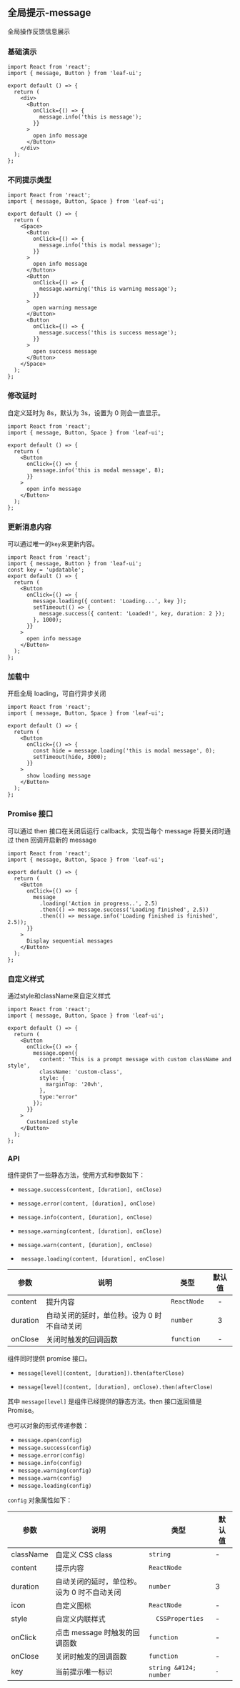 ## 全局提示-message

全局操作反馈信息展示

### 基础演示

```tsx
import React from 'react';
import { message, Button } from 'leaf-ui';

export default () => {
  return (
    <div>
      <Button
        onClick={() => {
          message.info('this is message');
        }}
      >
        open info message
      </Button>
    </div>
  );
};
```
### 不同提示类型

```tsx
import React from 'react';
import { message, Button, Space } from 'leaf-ui';

export default () => {
  return (
    <Space>
      <Button
        onClick={() => {
          message.info('this is modal message');
        }}
      >
        open info message
      </Button>
      <Button
        onClick={() => {
          message.warning('this is warning message');
        }}
      >
        open warning message
      </Button>
      <Button
        onClick={() => {
          message.success('this is success message');
        }}
      >
        open success message
      </Button>
    </Space>
  );
};
```

### 修改延时

自定义延时为 8s，默认为 3s，设置为 0 则会一直显示。

```tsx
import React from 'react';
import { message, Button, Space } from 'leaf-ui';

export default () => {
  return (
    <Button
      onClick={() => {
        message.info('this is modal message', 8);
      }}
    >
      open info message
    </Button>
  );
};
```
### 更新消息内容
可以通过唯一的`key`来更新内容。
```tsx
import React from 'react';
import { message, Button } from 'leaf-ui';
const key = 'updatable';
export default () => {
  return (
    <Button
      onClick={() => {
        message.loading({ content: 'Loading...', key });
        setTimeout(() => {
          message.success({ content: 'Loaded!', key, duration: 2 });
        }, 1000);
      }}
    >
      open info message
    </Button>
  );
};
```
### 加载中

开启全局 loading，可自行异步关闭

```tsx
import React from 'react';
import { message, Button, Space } from 'leaf-ui';

export default () => {
  return (
    <Button
      onClick={() => {
        const hide = message.loading('this is modal message', 0);
        setTimeout(hide, 3000);
      }}
    >
      show loading message
    </Button>
  );
};
```

### Promise 接口

可以通过 then 接口在关闭后运行 callback，实现当每个 message 将要关闭时通过 then 回调开启新的 message

```tsx
import React from 'react';
import { message, Button, Space } from 'leaf-ui';

export default () => {
  return (
    <Button
      onClick={() => {
        message
          .loading('Action in progress..', 2.5)
          .then(() => message.success('Loading finished', 2.5))
          .then(() => message.info('Loading finished is finished', 2.5));
      }}
    >
      Display sequential messages
    </Button>
  );
};
```
### 自定义样式
通过style和className来自定义样式
```tsx
import React from 'react';
import { message, Button, Space } from 'leaf-ui';

export default () => {
  return (
    <Button
      onClick={() => {
        message.open({
          content: 'This is a prompt message with custom className and style',
          className: 'custom-class',
          style: {
            marginTop: '20vh',
          },
          type:"error"
        });
      }}
    >
      Customized style
    </Button>
  );
};
```
### API
组件提供了一些静态方法，使用方式和参数如下：
* `message.success(content, [duration], onClose)`

* `message.error(content, [duration], onClose)`

* `message.info(content, [duration], onClose)`

* `message.warning(content, [duration], onClose)`

* `message.warn(content, [duration], onClose)`

* ` message.loading(content, [duration], onClose)`

| 参数      | 说明   | 类型          | 默认值 |
|---------|------|-------------|:---:|
| content | 提升内容 | `ReactNode` |  -  |
| duration    | 	自动关闭的延时，单位秒。设为 0 时不自动关闭     | `number`    |  3  |
| onClose     |   	关闭时触发的回调函数   |      `function`       |  -  |

组件同时提供 promise 接口。

* `message[level](content, [duration]).then(afterClose)`

* `message[level](content, [duration], onClose).then(afterClose)`

其中 `message[level]` 是组件已经提供的静态方法。then 接口返回值是 Promise。

也可以对象的形式传递参数：

* `message.open(config)`
* `message.success(config)`
* `message.error(config)`
* `message.info(config)`
* `message.warning(config)`
* `message.warn(config)`
* `message.loading(config)`

`config` 对象属性如下：

| 参数        | 说明                       | 类型               | 默认值     |
|-----------|--------------------------|------------------|---------|
| className | 自定义 CSS class            | `string`         | -       |
| content   | 提示内容                     | `ReactNode`      |         |
| duration  | 	自动关闭的延时，单位秒。设为 0 时不自动关闭 | `number`         | 3       |
| icon      | 	自定义图标                   | `ReactNode`      | -       |
| style     | 自定义内联样式                  | `	CSSProperties` | -       |
| onClick   | 点击 message 时触发的回调函数      | 	`function`      | -       |
| onClose   | 关闭时触发的回调函数               | `function`       | -       |
| key       | 当前提示唯一标识                 | `string &#124; number` |    `-` |
